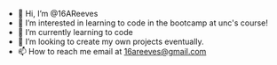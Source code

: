 - 👋 Hi, I’m @16AReeves
- 👀 I’m interested in learning to code in the bootcamp at unc's course!
- 🌱 I’m currently learning to code
- 💞️ I’m looking to create my own projects eventually.
- 📫 How to reach me email at 16areeves@gmail.com

<!---
16AReeves/16AReeves is a ✨ special ✨ repository because its `README.md` (this file) appears on your GitHub profile.
You can click the Preview link to take a look at your changes.
--->
